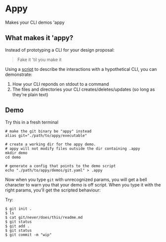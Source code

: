 # Appy

Makes your CLI demos 'appy

## What makes it 'appy?

Instead of prototyping a CLI for your design proposal:
> Fake it 'til you make it

Using a [script](./demos/git.yaml) to describe the interactions with a hypothetical CLI, you can demonstrate:
1. How your CLI reponds on stdout to a command
2. The files and directories your CLI creates/deletes/updates (so long as they're plain text)


## Demo

Try this in a fresh terminal

```
# make the git binary be "appy" instead
alias git="./path/to/appy/executable"

# create a working dir for the appy demo. 
# appy will not modify files outside the dir containing .appy
mkdir demo
cd demo

# generate a config that points to the demo script
echo "./path/to/appy/demos/git.yaml" > .appy
```

Now when you type `git` with unrecognized params, you will get a bell character
to warn you that your demo is off script. 
When you type it with the right params, you'll get the scripted behaviour:

Try:
```
$ git init .
$ ls 
$ cat git/never/does/this/readme.md
$ git status
$ git add .
$ git status
$ git commit -m "wip"
```

